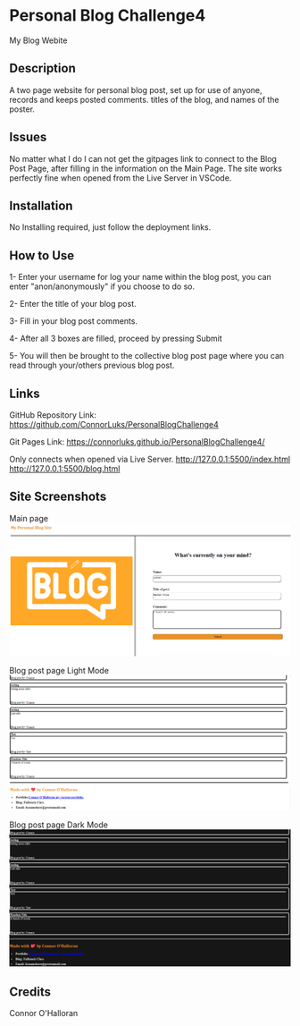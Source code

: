# Personal Blog Challenge4
My Blog Webite

## Description
A two page website for personal blog post, set up for use of anyone, records and keeps posted comments. titles of the blog, and names of the poster.

## Issues
No matter what I do I can not get the gitpages link to connect to the Blog Post Page, after filling in the information on the Main Page. The site works perfectly fine when opened from the Live Server in VSCode.

## Installation
No Installing required, just follow the deployment links.

## How to Use
1- Enter your username for log your name within the blog post, you can enter "anon/anonymously" if you choose to do so.

2- Enter the title of your blog post.

3- Fill in your blog post comments.

4- After all 3 boxes are filled, proceed by pressing Submit

5- You will then be brought to the collective blog post page where you can read through your/others previous blog post.

## Links
GitHub Repository Link: https://github.com/ConnorLuks/PersonalBlogChallenge4

Git Pages Link: https://connorluks.github.io/PersonalBlogChallenge4/

Only connects when opened via Live Server.
http://127.0.0.1:5500/index.html
http://127.0.0.1:5500/blog.html

## Site Screenshots
Main page
![alt text](assets/css/images/Mainblogpage.png)

Blog post page Light Mode
![alt text](assets/css/images/BlogPostPageLight.png)

Blog post page Dark Mode
![alt text](assets/css/images/BlogPostPageDark.png)

## Credits
Connor O'Halloran